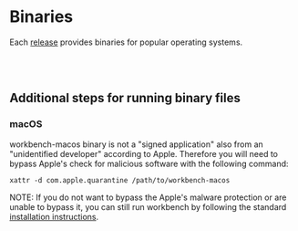 # Binaries
Each [release](https://github.com/mjordan/islandora_workbench/releases) provides binaries for popular operating systems.
  
 <br/>
 <br/>
  
## Additional steps for running binary files

### macOS

workbench-macos binary is not a "signed application" also from an "unidentified developer" according to Apple. Therefore you will need to bypass Apple's check for malicious software with the following command:

`xattr -d com.apple.quarantine /path/to/workbench-macos`

NOTE: If you do not want to bypass the Apple's malware protection or are unable to bypass it, you can still run workbench by following the standard [installation instructions](/islandora_workbench_docs/installation). 
